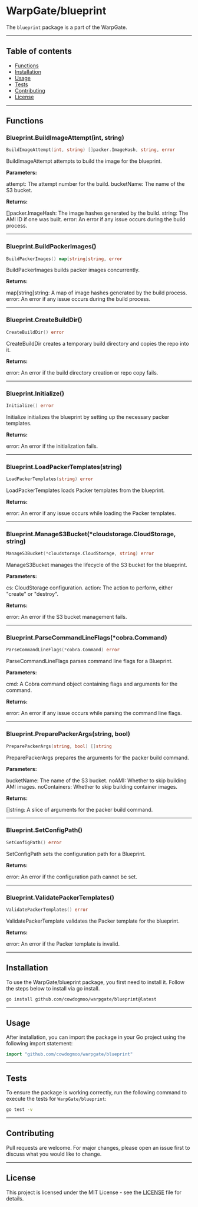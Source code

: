 # WarpGate/blueprint

The `blueprint` package is a part of the WarpGate.

---

## Table of contents

- [Functions](#functions)
- [Installation](#installation)
- [Usage](#usage)
- [Tests](#tests)
- [Contributing](#contributing)
- [License](#license)

---

## Functions

### Blueprint.BuildImageAttempt(int, string)

```go
BuildImageAttempt(int, string) []packer.ImageHash, string, error
```

BuildImageAttempt attempts to build the image for the blueprint.

**Parameters:**

attempt: The attempt number for the build.
bucketName: The name of the S3 bucket.

**Returns:**

[]packer.ImageHash: The image hashes generated by the build.
string: The AMI ID if one was built.
error: An error if any issue occurs during the build process.

---

### Blueprint.BuildPackerImages()

```go
BuildPackerImages() map[string]string, error
```

BuildPackerImages builds packer images concurrently.

**Returns:**

map[string]string: A map of image hashes generated by the build process.
error: An error if any issue occurs during the build process.

---

### Blueprint.CreateBuildDir()

```go
CreateBuildDir() error
```

CreateBuildDir creates a temporary build directory and copies the repo into it.

**Returns:**

error: An error if the build directory creation or repo copy fails.

---

### Blueprint.Initialize()

```go
Initialize() error
```

Initialize initializes the blueprint by setting up the necessary packer templates.

**Returns:**

error: An error if the initialization fails.

---

### Blueprint.LoadPackerTemplates(string)

```go
LoadPackerTemplates(string) error
```

LoadPackerTemplates loads Packer templates from the blueprint.

**Returns:**

error: An error if any issue occurs while loading the Packer templates.

---

### Blueprint.ManageS3Bucket(*cloudstorage.CloudStorage, string)

```go
ManageS3Bucket(*cloudstorage.CloudStorage, string) error
```

ManageS3Bucket manages the lifecycle of the S3 bucket for the blueprint.

**Parameters:**

cs: CloudStorage configuration.
action: The action to perform, either "create" or "destroy".

**Returns:**

error: An error if the S3 bucket management fails.

---

### Blueprint.ParseCommandLineFlags(*cobra.Command)

```go
ParseCommandLineFlags(*cobra.Command) error
```

ParseCommandLineFlags parses command line flags for a Blueprint.

**Parameters:**

cmd: A Cobra command object containing flags and arguments for the command.

**Returns:**

error: An error if any issue occurs while parsing the command line flags.

---

### Blueprint.PreparePackerArgs(string, bool)

```go
PreparePackerArgs(string, bool) []string
```

PreparePackerArgs prepares the arguments for the packer build command.

**Parameters:**

bucketName: The name of the S3 bucket.
noAMI: Whether to skip building AMI images.
noContainers: Whether to skip building container images.

**Returns:**

[]string: A slice of arguments for the packer build command.

---

### Blueprint.SetConfigPath()

```go
SetConfigPath() error
```

SetConfigPath sets the configuration path for a Blueprint.

**Returns:**

error: An error if the configuration path cannot be set.

---

### Blueprint.ValidatePackerTemplates()

```go
ValidatePackerTemplates() error
```

ValidatePackerTemplate validates the Packer template for the blueprint.

**Returns:**

error: An error if the Packer template is invalid.

---

## Installation

To use the WarpGate/blueprint package, you first need to install it.
Follow the steps below to install via go install.

```bash
go install github.com/cowdogmoo/warpgate/blueprint@latest
```

---

## Usage

After installation, you can import the package in your Go project
using the following import statement:

```go
import "github.com/cowdogmoo/warpgate/blueprint"
```

---

## Tests

To ensure the package is working correctly, run the following
command to execute the tests for `WarpGate/blueprint`:

```bash
go test -v
```

---

## Contributing

Pull requests are welcome. For major changes,
please open an issue first to discuss what
you would like to change.

---

## License

This project is licensed under the MIT
License - see the [LICENSE](https://github.com/CowDogMoo/WarpGate/blob/main/LICENSE)
file for details.
